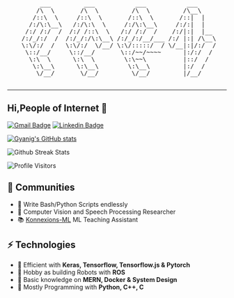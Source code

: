 <pre align="center">
      ___         ___           ___           ___     
     /\  \       /\  \         /\  \         /\__\    
    /::\  \     /::\  \       /::\  \       /::|  |   
   /:/\:\__\   /:/\:\  \     /:/\:\__\     /:/:|  |   
  /:/ /:/  /  /:/ /::\  \   /:/ /:/  /    /:/|:|  |__ 
 /:/_/:/  /  /:/_/:/\:\__\ /:/_/:/__/___ /:/ |:| /\__\
 \:\/:/  /   \:\/:/  \/__/ \:\/:::::/  / \/__|:|/:/  /
  \::/__/     \::/__/       \::/~~/~~~~      |:/:/  / 
   \:\  \      \:\  \        \:\~~\          |::/  /  
    \:\__\      \:\__\        \:\__\         |:/  /   
     \/__/       \/__/         \/__/         |/__/    
<!--                _____                _____                    _____                    _____                    _____                    _____          
         /\    \              |\    \                  /\    \                  /\    \                  /\    \                  /\    \         
        /::\    \             |:\____\                /::\    \                /::\____\                /::\    \                /::\    \        
       /::::\    \            |::|   |               /::::\    \              /::::|   |                \:::\    \              /::::\    \       
      /::::::\    \           |::|   |              /::::::\    \            /:::::|   |                 \:::\    \            /::::::\    \      
     /:::/\:::\    \          |::|   |             /:::/\:::\    \          /::::::|   |                  \:::\    \          /:::/\:::\    \     
    /:::/  \:::\    \         |::|   |            /:::/__\:::\    \        /:::/|::|   |                   \:::\    \        /:::/  \:::\    \    
   /:::/    \:::\    \        |::|   |           /::::\   \:::\    \      /:::/ |::|   |                   /::::\    \      /:::/    \:::\    \   
  /:::/    / \:::\    \       |::|___|______    /::::::\   \:::\    \    /:::/  |::|   | _____    ____    /::::::\    \    /:::/    / \:::\    \  
 /:::/    /   \:::\ ___\      /::::::::\    \  /:::/\:::\   \:::\    \  /:::/   |::|   |/\    \  /\   \  /:::/\:::\    \  /:::/    /   \:::\ ___\ 
/:::/____/  ___\:::|    |    /::::::::::\____\/:::/  \:::\   \:::\____\/:: /    |::|   /::\____\/::\   \/:::/  \:::\____\/:::/____/  ___\:::|    |
\:::\    \ /\  /:::|____|   /:::/~~~~/~~      \::/    \:::\  /:::/    /\::/    /|::|  /:::/    /\:::\  /:::/    \::/    /\:::\    \ /\  /:::|____|
 \:::\    /::\ \::/    /   /:::/    /          \/____/ \:::\/:::/    /  \/____/ |::| /:::/    /  \:::\/:::/    / \/____/  \:::\    /::\ \::/    / 
  \:::\   \:::\ \/____/   /:::/    /                    \::::::/    /           |::|/:::/    /    \::::::/    /            \:::\   \:::\ \/____/  
   \:::\   \:::\____\    /:::/    /                      \::::/    /            |::::::/    /      \::::/____/              \:::\   \:::\____\    
    \:::\  /:::/    /    \::/    /                       /:::/    /             |:::::/    /        \:::\    \               \:::\  /:::/    /    
     \:::\/:::/    /      \/____/                       /:::/    /              |::::/    /          \:::\    \               \:::\/:::/    /     
      \::::::/    /                                    /:::/    /               /:::/    /            \:::\    \               \::::::/    /      
       \::::/    /                                    /:::/    /               /:::/    /              \:::\____\               \::::/    /       
        \::/____/                                     \::/    /                \::/    /                \::/    /                \::/____/        
                                                       \/____/                  \/____/                  \/____/                                  
                                                                                                                                                   -->
</pre>
---
<h2>Hi,People of Internet 🚀 </h2>


[![Gmail Badge](https://img.shields.io/badge/-Gmail-c14438?style=flat-square&logo=Gmail&logoColor=white&link=mailto:gyanig.kumar@gmail.com)](mailto:gyanig.kumar@gmail.com) [![Linkedin Badge](https://img.shields.io/badge/-Gyanig-blue?style=flat-square&logo=Linkedin&logoColor=white&link=https://www.linkedin.com/in/gyanig-k-b36666146/)](https://www.linkedin.com/in/gyanig-k-b36666146)

[![Gyanig's GitHub stats](https://github-readme-stats.vercel.app/api?username=gyanigk)](https://github.com/gyanigk/github-readme-stats)

![Github Streak Stats](https://github-readme-streak-stats.herokuapp.com/?user=gyanigk&theme=tokyonight)


![Profile Visitors](https://visitor-badge.glitch.me/badge?page_id=gyanigk.gyanigk)

<!-- [![Top Langs](https://github-readme-stats.vercel.app/api/top-langs/?username=gyanigk&theme=tokyonight)](https://github.com/gyanigk/github-readme-stats)

![Github Trophies](https://github-profile-trophy.vercel.app/?username=gyanigk) -->



## 👯 Communities
<!-- * 🚀 [DSC-KIIT](https://dsckiit.in/) ML Developer/Contributor   -->
<!-- * 🌍 Kaggle Contributor 
* 🌙 Solve [Tensorflow] issues  -->
* 🌳 Write Bash/Python Scripts endlessly 
* 🤝 Computer Vision and Speech Processing Researcher
* 📚 [Konnexions-ML](https://sites.google.com/kiit.ac.in/konnexions/home?pli=1&authuser=0) ML Teaching Assistant

## ⚡ Technologies
<!-- - 🔗 Code contributing with **Google Summer of Code **
- 🚪 Web Services using **tensorflow-js** -->
- 👀 Efficient with **Keras, Tensorflow, Tensorflow.js & Pytorch**
- 🔩 Hobby as building Robots with **ROS**
- 🔧 Basic knowledge on **MERN, Docker & System Design**
- 💬 Mostly Programming with **Python, C++, C**




